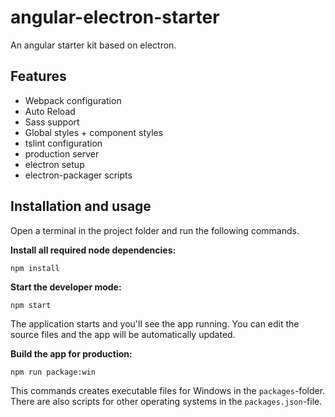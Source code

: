 # angular-electron-starter
An angular starter kit based on electron.

## Features
- Webpack configuration
- Auto Reload
- Sass support
- Global styles + component styles
- tslint configuration
- production server
- electron setup
- electron-packager scripts

## Installation and usage
Open a terminal in the project folder and run the following commands.

**Install all required node dependencies:**
```
npm install
```

**Start the developer mode:**
```
npm start
```
The application starts and you'll see the app running. You can edit the source files and the app will be automatically updated. 

**Build the app for production:**
```
npm run package:win
```

This commands creates executable files for Windows in the `packages`-folder. There are also scripts for other operating systems in the `packages.json`-file.

